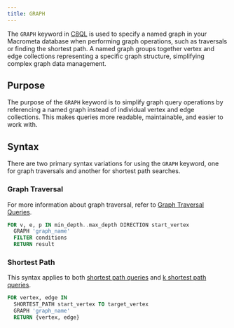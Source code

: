```yaml
---
title: GRAPH
---
```


The `GRAPH` keyword in [C8QL](../../../queries/c8ql/) is used to specify a named graph in your Macrometa database when performing graph operations, such as traversals or finding the shortest path. A named graph groups together vertex and edge collections representing a specific graph structure, simplifying complex graph data management.

## Purpose

The purpose of the `GRAPH` keyword is to simplify graph query operations by referencing a named graph instead of individual vertex and edge collections. This makes queries more readable, maintainable, and easier to work with.

## Syntax

There are two primary syntax variations for using the `GRAPH` keyword, one for graph traversals and another for shortest path searches.

### Graph Traversal

For more information about graph traversal, refer to [Graph Traversal Queries](../traversal-queries/).

```sql
FOR v, e, p IN min_depth..max_depth DIRECTION start_vertex
  GRAPH 'graph_name'
  FILTER conditions
  RETURN result
```

### Shortest Path

This syntax applies to both [shortest path queries](../shortest-path.md) and [k shortest path queries](../k-shortest-paths/).

```sql
FOR vertex, edge IN
  SHORTEST_PATH start_vertex TO target_vertex
  GRAPH 'graph_name'
  RETURN {vertex, edge}
```
